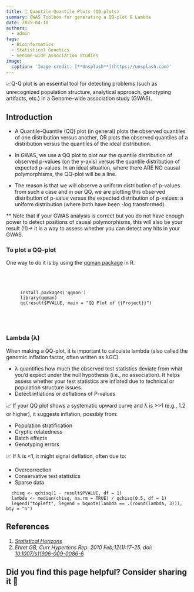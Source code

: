```yaml
---
title: 🧰 Quantile-Quantile Plots (QQ-plots)
summary: GWAS Toolbox for generating a QQ-plot & Lambda
date: 2025-04-18
authors:
  - admin
tags:
  - Bioinformatics
  - Statistical Genetics
  - Genome-wide Association Studies
image:
  caption: 'Image credit: [**Unsplash**](https://unsplash.com)'
---
```


📈Q-Q plot is an essential tool for detecting problems (such as unrecognized population structure, analytical approach, genotyping artifacts, etc.) in a Genome-wide association study (GWAS). 

## Introduction

* A Quantile-Quantile (QQ) plot (in general) plots the observed quantiles of one distribution versus another, OR plots the observed quantiles of a distribution versus the quantiles of the ideal distribution.

* In GWAS, we use a QQ plot to plot our the quantile distribution of observed p-values (on the y-axis) versus the quantile distribution of expected p-values. In an ideal situation, where there ARE NO causal polymorphisms, the QQ-plot will be a line. 

* The reason is that we will observe a uniform distribution of p-values from such a case and in our QQ, we are plotting this observed distribution of p-value versus the expected distribution of p-values: a uniform distribution (where both have been -log transformed).

** Note that if your GWAS analysis is correct but you do not have enough power to detect positions of causal polymorphisms, this will also be your result (!!)-> it is a way to assess whether you can detect any hits in your GWAS.

### To plot a QQ-plot

One way to do it is by using the [qqman package](https://cran.r-project.org/web/packages/qqman/vignettes/qqman.html) in R. 

<div class="highlight" style="padding: 1.5rem;">
<pre class="chroma">
<code>
  install.packages('qqman')
  library(qqman)
  qq(result$PVALUE, main = "QQ Plot of {{Project}}")  
</code>
</pre>
</div>

### Lambda (λ)
When making a QQ-plot, it is important to calculate lambda (also called the genomic inflation factor, often written as λGC).

* λ quantifies how much the observed test statistics deviate from what you’d expect under the null hypothesis (i.e., no association). It helps assess whether your test statistics are inflated due to technical or population structure issues.
* Detect inflations or deflations of P-values

📈 If your QQ plot shows a systematic upward curve and λ is >>1 (e.g., 1.2 or higher), it suggests inflation, possibly from:
* Population stratification
* Cryptic relatedness
* Batch effects
* Genotyping errors

📈 If λ is <1, it might signal deflation, often due to:
* Overcorrection
* Conservative test statistics
* Sparse data

```markmap {height="200px"}
  chisq <- qchisq(1 - result$PVALUE, df = 1)
  lambda <- median(chisq, na.rm = TRUE) / qchisq(0.5, df = 1)
  legend("topleft", legend = bquote(lambda == .(round(lambda, 3))), bty = "n")
```


## References
1. _[Statistical Horizons](https://statisticalhorizons.com/wp-content/uploads/2022/04/SG-Sample-Materials-1.pdf)_
2. _Ehret GB, Curr Hypertens Rep. 2010 Feb;12(1):17–25. doi: [10.1007/s11906-009-0086-6](https://pmc.ncbi.nlm.nih.gov/articles/PMC2865585/)_

## Did you find this page helpful? Consider sharing it 🙌
